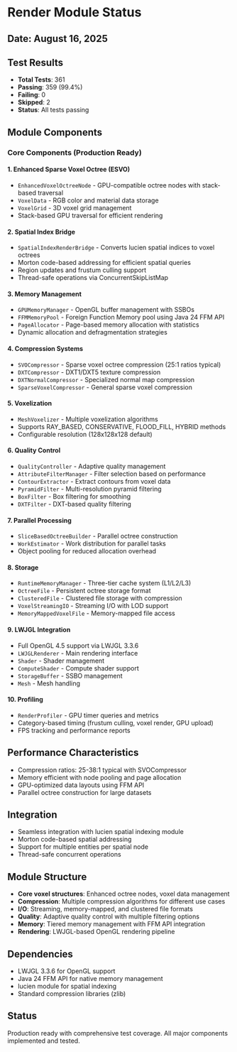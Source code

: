 # Render Module Status

## Date: August 16, 2025

## Test Results
- **Total Tests**: 361
- **Passing**: 359 (99.4%)
- **Failing**: 0
- **Skipped**: 2
- **Status**: All tests passing

## Module Components

### Core Components (Production Ready)

#### 1. Enhanced Sparse Voxel Octree (ESVO)
- `EnhancedVoxelOctreeNode` - GPU-compatible octree nodes with stack-based traversal
- `VoxelData` - RGB color and material data storage
- `VoxelGrid` - 3D voxel grid management
- Stack-based GPU traversal for efficient rendering

#### 2. Spatial Index Bridge
- `SpatialIndexRenderBridge` - Converts lucien spatial indices to voxel octrees
- Morton code-based addressing for efficient spatial queries
- Region updates and frustum culling support
- Thread-safe operations via ConcurrentSkipListMap

#### 3. Memory Management
- `GPUMemoryManager` - OpenGL buffer management with SSBOs
- `FFMMemoryPool` - Foreign Function Memory pool using Java 24 FFM API
- `PageAllocator` - Page-based memory allocation with statistics
- Dynamic allocation and defragmentation strategies

#### 4. Compression Systems
- `SVOCompressor` - Sparse voxel octree compression (25:1 ratios typical)
- `DXTCompressor` - DXT1/DXT5 texture compression
- `DXTNormalCompressor` - Specialized normal map compression
- `SparseVoxelCompressor` - General sparse voxel compression

#### 5. Voxelization
- `MeshVoxelizer` - Multiple voxelization algorithms
- Supports RAY_BASED, CONSERVATIVE, FLOOD_FILL, HYBRID methods
- Configurable resolution (128x128x128 default)

#### 6. Quality Control
- `QualityController` - Adaptive quality management
- `AttributeFilterManager` - Filter selection based on performance
- `ContourExtractor` - Extract contours from voxel data
- `PyramidFilter` - Multi-resolution pyramid filtering
- `BoxFilter` - Box filtering for smoothing
- `DXTFilter` - DXT-based quality filtering

#### 7. Parallel Processing
- `SliceBasedOctreeBuilder` - Parallel octree construction
- `WorkEstimator` - Work distribution for parallel tasks
- Object pooling for reduced allocation overhead

#### 8. Storage
- `RuntimeMemoryManager` - Three-tier cache system (L1/L2/L3)
- `OctreeFile` - Persistent octree storage format
- `ClusteredFile` - Clustered file storage with compression
- `VoxelStreamingIO` - Streaming I/O with LOD support
- `MemoryMappedVoxelFile` - Memory-mapped file access

#### 9. LWJGL Integration
- Full OpenGL 4.5 support via LWJGL 3.3.6
- `LWJGLRenderer` - Main rendering interface
- `Shader` - Shader management
- `ComputeShader` - Compute shader support
- `StorageBuffer` - SSBO management
- `Mesh` - Mesh handling

#### 10. Profiling
- `RenderProfiler` - GPU timer queries and metrics
- Category-based timing (frustum culling, voxel render, GPU upload)
- FPS tracking and performance reports

## Performance Characteristics
- Compression ratios: 25-38:1 typical with SVOCompressor
- Memory efficient with node pooling and page allocation
- GPU-optimized data layouts using FFM API
- Parallel octree construction for large datasets

## Integration
- Seamless integration with lucien spatial indexing module
- Morton code-based spatial addressing
- Support for multiple entities per spatial node
- Thread-safe concurrent operations

## Module Structure
- **Core voxel structures**: Enhanced octree nodes, voxel data management
- **Compression**: Multiple compression algorithms for different use cases
- **I/O**: Streaming, memory-mapped, and clustered file formats
- **Quality**: Adaptive quality control with multiple filtering options
- **Memory**: Tiered memory management with FFM API integration
- **Rendering**: LWJGL-based OpenGL rendering pipeline

## Dependencies
- LWJGL 3.3.6 for OpenGL support
- Java 24 FFM API for native memory management
- lucien module for spatial indexing
- Standard compression libraries (zlib)

## Status
Production ready with comprehensive test coverage. All major components implemented and tested.
